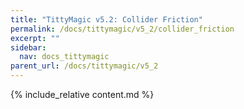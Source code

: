 ```yaml
---
title: "TittyMagic v5.2: Collider Friction"
permalink: /docs/tittymagic/v5_2/collider_friction
excerpt: ""
sidebar:
  nav: docs_tittymagic
parent_url: /docs/tittymagic/v5_2
---
```


{% include_relative content.md %}
